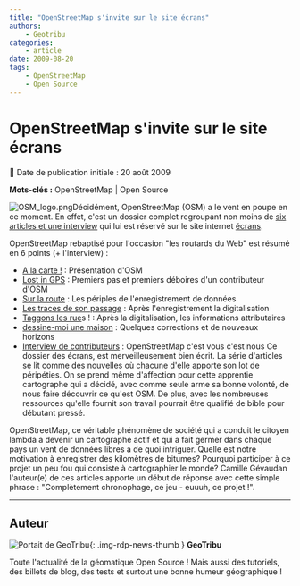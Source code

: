 ```yaml
---
title: "OpenStreetMap s'invite sur le site écrans"
authors:
    - Geotribu
categories:
    - article
date: 2009-08-20
tags:
    - OpenStreetMap
    - Open Source
---
```


# OpenStreetMap s'invite sur le site écrans

:calendar: Date de publication initiale : 20 août 2009

**Mots-clés :** OpenStreetMap | Open Source

![OSM_logo.png](https://cdn.geotribu.fr/img/logos-icones/OpenStreetMap/Openstreetmap.png)Décidément, OpenStreetMap (OSM) a le vent en poupe en ce moment. En effet, c'est un dossier complet regroupant non moins de [six articles et une interview](http://www.ecrans.fr/+-les-routards-du-web-+.html) qui lui est réservé sur le site internet [écrans](http://www.ecrans.fr/).

OpenStreetMap rebaptisé pour l'occasion "les routards du Web" est résumé en 6 points (+ l'interview) :

* [A la carte !](http://www.ecrans.fr/OpenStreetMap-les-routards-du-web,7695.html) : Présentation d'OSM
* [Lost in GPS](http://www.ecrans.fr/Les-routards-du-web-2-Lost-in-GPS,7720.html) : Premiers pas et premiers déboires d'un contributeur d'OSM
* [Sur la route](http://www.ecrans.fr/Les-routards-du-web-3-Sur-la-route,7749.html) : Les périples de l'enregistrement de données
* [Les traces de son passage](http://www.ecrans.fr/Les-routards-du-web-4-Les-traces,7801.html) : Après l'enregistrement la digitalisation
* [Taggons les rue](http://www.ecrans.fr/Les-routards-du-web-5-oneway-yes,7823.html)s ! : Après la digitalisation, les informations attributaires
* [dessine-moi une maison](http://www.ecrans.fr/Les-routards-du-web-6-dessine-moi,7877.html) : Quelques corrections et de nouveaux horizons
* [Interview de contributeurs](http://www.ecrans.fr/Les-routards-du-web-Nous,7891.html) : OpenStreetMap c'est vous c'est nous
Ce dossier des écrans, est merveilleusement bien écrit. La série d'articles se lit comme des nouvelles où chacune d'elle apporte son lot de péripéties. On se prend même d'affection pour cette apprentie cartographe qui a décidé, avec comme seule arme sa bonne volonté, de nous faire découvrir ce qu'est OSM. De plus, avec les nombreuses ressources qu'elle fournit son travail pourrait être qualifié de bible pour débutant pressé.

OpenStreetMap, ce véritable phénomène de société qui a conduit le citoyen lambda a devenir un cartographe actif et qui a fait germer dans chaque pays un vent de données libres a de quoi intriguer. Quelle est notre motivation à enregistrer des kilomètres de bitumes? Pourquoi participer à ce projet un peu fou qui consiste à cartographier le monde? Camille Gévaudan l'auteur(e) de ces articles apporte un début de réponse avec cette simple phrase : "Complètement chronophage, ce jeu - euuuh, ce projet !".

----

## Auteur

![Portait de GeoTribu](https://cdn.geotribu.fr/img/internal/charte/geotribu_logo_64x64.png){: .img-rdp-news-thumb }
**GeoTribu**

Toute l'actualité de la géomatique Open Source ! Mais aussi des tutoriels, des billets de blog, des tests et surtout une bonne humeur géographique !
